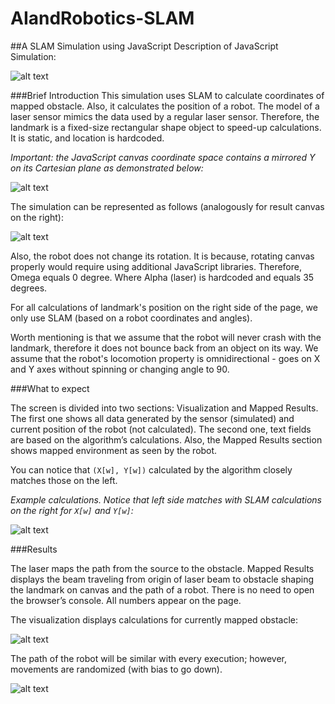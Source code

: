 # AIandRobotics-SLAM
##A SLAM Simulation using JavaScript
Description of JavaScript Simulation:

![alt text](https://mardosz.com/git/AIandRobotics-SLAM/slam002.png)

###Brief Introduction
This simulation uses SLAM to calculate coordinates of mapped obstacle. Also, it calculates the position of a robot. The model of a laser sensor mimics the data used by a regular laser sensor. Therefore, the landmark is a fixed-size rectangular shape object to speed-up calculations. It is static, and location is hardcoded.

_Important: the JavaScript canvas coordinate space contains a mirrored Y on its Cartesian plane as demonstrated below:_

![alt text](https://mardosz.com/git/AIandRobotics-SLAM/slam_d1.png)

The simulation can be represented as follows (analogously for result canvas on the right):

![alt text](https://mardosz.com/git/AIandRobotics-SLAM/slam_d2.png)


Also, the robot does not change its rotation. It is because, rotating canvas properly would require using additional JavaScript libraries. Therefore, Omega equals 0 degree. Where Alpha (laser) is hardcoded and equals 35 degrees.

For all calculations of landmark's position on the right side of the page, we only use SLAM (based on a robot coordinates and angles). 

Worth mentioning is that we assume that the robot will never crash with the landmark, therefore it does not bounce back from an object on its way. We assume that the robot's locomotion property is omnidirectional - goes on X and Y axes without spinning or changing angle to 90.

###What to expect

The screen is divided into two sections: Visualization and Mapped Results. The first one shows all data generated by the sensor (simulated) and current position of the robot (not calculated). The second one, text fields are based on the algorithm’s calculations. Also, the Mapped Results section shows mapped environment as seen by the robot.

You can notice that `(X[w], Y[w])` calculated by the algorithm closely matches those on the left.

_Example calculations. Notice that left side matches with SLAM calculations on the right for `X[w]` and `Y[w]`:_

![alt text](https://mardosz.com/git/AIandRobotics-SLAM/slam_d3.png)

###Results

The laser maps the path from the source to the obstacle. Mapped Results displays the beam traveling from origin of laser beam to obstacle shaping the landmark on canvas and the path of a robot. There is no need to open the browser’s console. All numbers appear on the page.

The visualization displays calculations for currently mapped obstacle:

![alt text](https://mardosz.com/git/AIandRobotics-SLAM/slam_d4.png)


The path of the robot will be similar with every execution; however, movements are randomized (with bias to go down). 

![alt text](https://mardosz.com/git/AIandRobotics-SLAM/slam_d5.png)
